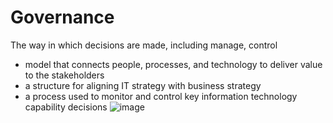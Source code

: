 # Governance

The way in which decisions are made, including manage, control


- model that connects people, processes, and technology to deliver value to the stakeholders
- a structure for aligning IT strategy with business strategy
- a process used to monitor and control key information technology capability decisions
![image](https://github.com/davidkhala/davidkhala/assets/7227589/cfc753bb-6197-40c9-bf50-5ab88dc488c5)
